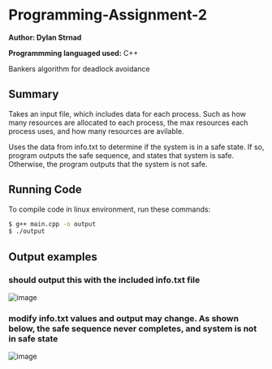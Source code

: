 # Programming-Assignment-2

**Author: Dylan Strnad**

**Programmming languaged used:** C++

Bankers algorithm for deadlock avoidance

## Summary
Takes an input file, which includes data for each process. Such as how many resources are allocated to each process,
the max resources each process uses, and how many resources are avilable.

Uses the data from info.txt to determine if the system is in a safe state. If so, program outputs the safe sequence, and states that system is safe. Otherwise, the program outputs that the system is not safe.

## Running Code
To compile code in linux environment, run these commands:
```sh
$ g++ main.cpp -o output
$ ./output
```

## Output examples

### should output this with the included info.txt file
![image](https://github.com/user-attachments/assets/aa8d9641-6157-4d49-97e2-37a6c45c8cb2)

### modify info.txt values and output may change. As shown below, the safe sequence never completes, and system is not in safe state
![image](https://github.com/user-attachments/assets/463c34a9-0823-46a5-af29-8d2f8acd2926)


